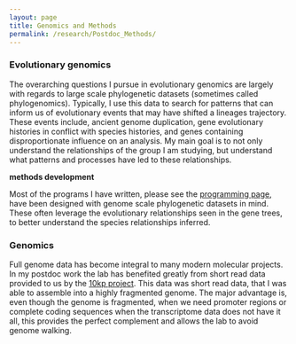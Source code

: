 ```yaml
---
layout: page
title: Genomics and Methods
permalink: /research/Postdoc_Methods/
---
```


### Evolutionary genomics

The overarching questions I pursue in evolutionary genomics are largely with regards to large scale phylogenetic datasets (sometimes called phylogenomics). Typically, I use this data to search for patterns that can inform us of evolutionary events that may have shifted a lineages trajectory. These events include, ancient genome duplication, gene evolutionary histories in conflict with species histories, and genes containing disproportionate influence on an analysis. My main goal is to not only understand the relationships of the group I am studying, but understand what patterns and processes have led to these relationships. 

**methods development**

Most of the programs I have written, please see the [programming page](https://jfwalker.github.io/research/Postdoc_data_analysis/), have been designed with genome scale phylogenetic datasets in mind. These often leverage the evolutionary relationships seen in the gene trees, to better understand the species relationships inferred.

### Genomics

Full genome data has become integral to many modern molecular projects. In my postdoc work the lab has benefited greatly from short read data provided to us by the [10kp project](https://db.cngb.org/10kp/). This data was short read data, that I was able to assemble into a highly fragmented genome. The major advantage is, even though the genome is fragmented, when we need promoter regions or complete coding sequences when the transcriptome data does not have it all, this provides the perfect complement and allows the lab to avoid genome walking. 

